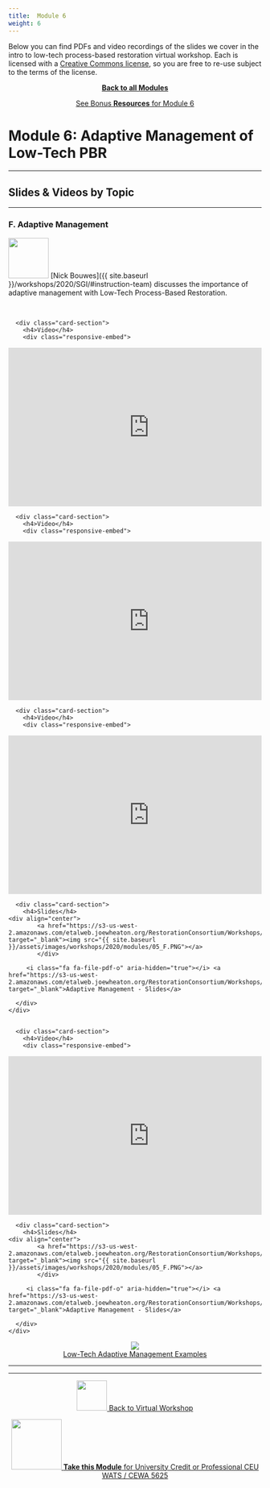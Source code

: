 ```yaml
---
title:  Module 6
weight: 6
---
```



Below you can find PDFs and video recordings of the slides we cover in the intro to low-tech process-based restoration virtual workshop. Each is licensed with a [Creative Commons license](https://creativecommons.org/), so you are free to re-use subject to the terms of the license. 

<div align="center">
<a class=" button hollow" href="{{ site.baseurl }}/resources/Topics/"> <i class="fa fa-chevron-circle-left" aria-hidden="true"></i> <b> Back to all Modules</b>    </a>

<a class=" button" href="{{ site.baseurl }}/resources/Topics/06_AdaptiveMgt/">   See Bonus <b>Resources</b> for Module 6  <i class="fa fa-trophy" aria-hidden="true"></i>  </a>
</div>

# Module 6: Adaptive Management of Low-Tech PBR
--------

<!--- ## Module 6 Video Playlist

Watch entire <i class="fa fa-youtube-play" aria-hidden="true"></i> <a href="https://www.youtube.com/playlist?list=PLjhZYBVnXmgaEPvKn0MtljTPuJwUFOWCS" target="_blank">Module 5 YouTube Playlist</a>, or scroll below for individual topics, resources and videos.

<iframe width="560" height="315" src="https://www.youtube.com/embed/videoseries?list=PLjhZYBVnXmgaEPvKn0MtljTPuJwUFOWCS" frameborder="0" allow="accelerometer; autoplay; encrypted-media; gyroscope; picture-in-picture" allowfullscreen></iframe>

--------
---->

## Slides & Videos by Topic

--------



### F. Adaptive Management
<a href="{{ site.baseurl }}/workshops/2020/SGI/#instruction-team"><img width="80"  class="float-left" src="{{ site.baseurl }}/assets/images/people/bouwes-round_1_orig.png"></a>
[Nick Bouwes]({{ site.baseurl }}/workshops/2020/SGI/#instruction-team) discusses the importance of adaptive management with Low-Tech Process-Based Restoration. 

<br>
<div class="row small-up-2 medium-up-2">

  <div class="column">
    <div class="card">


      <div class="card-section">
        <h4>Video</h4>
        <div class="responsive-embed"> 

<iframe width="560" height="315" src="https://www.youtube.com/embed/2wgdMTS55cM" title="YouTube video player" frameborder="0" allow="accelerometer; autoplay; clipboard-write; encrypted-media; gyroscope; picture-in-picture" allowfullscreen></iframe><br>

</div>
      </div>
    </div>
  </div>
	
  <div class="column">
    <div class="card">


      <div class="card-section">
        <h4>Video</h4>
        <div class="responsive-embed"> 

<iframe width="560" height="315" src="https://www.youtube.com/embed/cRKA1V4KNGY" title="YouTube video player" frameborder="0" allow="accelerometer; autoplay; clipboard-write; encrypted-media; gyroscope; picture-in-picture" allowfullscreen></iframe><br>

</div>
      </div>
    </div>
  </div>

  <div class="column">
    <div class="card">


      <div class="card-section">
        <h4>Video</h4>
        <div class="responsive-embed"> 

<iframe width="560" height="315" src="https://www.youtube.com/embed/PA_eAdRbF44" title="YouTube video player" frameborder="0" allow="accelerometer; autoplay; clipboard-write; encrypted-media; gyroscope; picture-in-picture" allowfullscreen></iframe><br>

</div>
      </div>
    </div>
  </div>
	
  <div class="column">
    <div class="card">


      <div class="card-section">
        <h4>Slides</h4>
    <div align="center">
        	<a href="https://s3-us-west-2.amazonaws.com/etalweb.joewheaton.org/RestorationConsortium/Workshops/2020/SGI/Materials/Module5/05_F_Adaptive+Management.pdf" target="_blank"><img src="{{ site.baseurl }}/assets/images/workshops/2020/modules/05_F.PNG"></a>
        	</div>
        
         <i class="fa fa-file-pdf-o" aria-hidden="true"></i> <a href="https://s3-us-west-2.amazonaws.com/etalweb.joewheaton.org/RestorationConsortium/Workshops/2020/SGI/Materials/Module5/05_F_Adaptive+Management.pdf" target="_blank">Adaptive Management - Slides</a>
        
      </div>
    </div>

  </div>
</div>

<div class="row small-up-2 medium-up-2">


  <div class="column">
    <div class="card">


      <div class="card-section">
        <h4>Video</h4>
        <div class="responsive-embed"> 

<iframe width="560" height="315" src="https://www.youtube.com/embed/l5kXtTJ-ov4" frameborder="0" allow="accelerometer; autoplay; encrypted-media; gyroscope; picture-in-picture" allowfullscreen></iframe><br>

</div>
      </div>
    </div>
  </div>

  <div class="column">
    <div class="card">


      <div class="card-section">
        <h4>Slides</h4>
    <div align="center">
        	<a href="https://s3-us-west-2.amazonaws.com/etalweb.joewheaton.org/RestorationConsortium/Workshops/2020/SGI/Materials/Module5/05_F_Adaptive+Management.pdf" target="_blank"><img src="{{ site.baseurl }}/assets/images/workshops/2020/modules/05_F.PNG"></a>
        	</div>
        
         <i class="fa fa-file-pdf-o" aria-hidden="true"></i> <a href="https://s3-us-west-2.amazonaws.com/etalweb.joewheaton.org/RestorationConsortium/Workshops/2020/SGI/Materials/Module5/05_F_Adaptive+Management.pdf" target="_blank">Adaptive Management - Slides</a>
        
      </div>
    </div>

  </div>
</div>

<div align="center">
	<a class="hollow button" href="{{ site.baseurl }}/resources/adaptivemgt"><img src="{{ site.baseurl }}/assets/images/AM_Loop_40_Orange.png"> <br> Low-Tech Adaptive Management Examples<br></a>
	</div>

--------


--------
<div align="center">
        <a class="hollow button" href="{{ site.baseurl }}/workshops/2020/SGI/"><img width="60" src="{{ site.baseurl }}/assets/images/sponsors/WLFW_100.png">  Back to Virtual Workshop <i class="fa fa-graduation-cap"></i></a>  

<a class=" button hollow" href="{{ site.baseurl }}/workshops/uni"><img width="100" src="{{ site.baseurl }}/assets/images/sponsors/USU.png">  <b> Take this Module</b>  for University Credit or Professional CEU  <i class="fa fa-graduation-cap"></i> <br> WATS / CEWA 5625
  </a>
</div>

